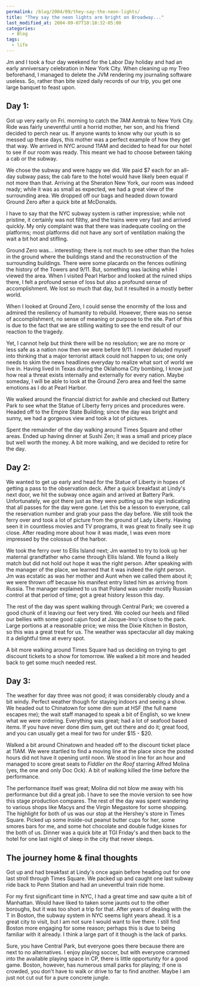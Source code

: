 ```yaml
---
permalink: /blog/2004/09/they-say-the-neon-lights/
title: "They say the neon lights are bright on Broadway..."
last_modified_at: 2004-09-07T10:18:32-05:00
categories:
  - Blog
tags:
  - life
---
```


Jm and I took a four day weekend for the Labor Day holiday and had an early anniversary celebration in New York City.
When cleaning up my Treo beforehand, I managed to delete the JVM rendering my journaling software useless. So, rather
than bite sized daily records of our trip, you get one large banquet to feast upon.

## Day 1:
Got up very early on Fri. morning to catch the 7AM Amtrak to New York City. Ride was fairly uneventful until a horrid
mother, her son, and his friend decided to perch near us. If anyone wants to know why our youth is so messed up these
days, this mother was a perfect example of how they get that way. We arrived in NYC around 11AM and decided to head for
our hotel to see if our room was ready. This meant we had to choose between taking a cab or the subway.

We chose the subway and were happy we did. We paid $7 each for an all-day subway pass; the cab fare to the hotel would
have likely been equal if not more than that. Arriving at the Sheraton New York, our room was indeed ready; while it was
as small as expected, we had a great view of the surrounding area. We dropped off our bags and headed down toward Ground
Zero after a quick bite at McDonalds.

I have to say that the NYC subway system is rather impressive; while not pristine, it certainly was not filthy, and the
trains were very fast and arrived quickly. My only complaint was that there was inadequate cooling on the platforms; most
platforms did not have any sort of ventilation making the wait a bit hot and stifling.

Ground Zero was... interesting; there is not much to see other than the holes in the ground where the buildings stand
and the reconstruction of the surrounding buildings. There were some placards on the fences outlining the history of the
Towers and 9/11. But, something was lacking while I viewed the area. When I visited Pearl Harbor and looked at the
ruined ships there, I felt a profound sense of loss but also a profound sense of accomplishment. We lost so much that
day, but it resulted in a mostly better world.

When I looked at Ground Zero, I could sense the enormity of the loss and admired the resiliency of humanity to rebuild.
However, there was no sense of accomplishment, no sense of meaning or purpose to the site. Part of this is due to the
fact that we are stilling waiting to see the end result of our reaction to the tragedy.

Yet, I cannot help but think there will be no resolution; we are no more or less safe as a nation now then we were
before 9/11. I never deluded myself into thinking that a major terrorist attack could not happen to us; one only needs
to skim the news headlines everyday to realize what sort of world we live in. Having lived in Texas during the Oklahoma
City bombing, I know just how real a threat exists internally and externally for every nation. Maybe someday, I will be
able to look at the Ground Zero area and feel the same emotions as I do at Pearl Harbor.

We walked around the financial district for awhile and checked out Battery Park to see what the Statue of Liberty ferry
prices and procedures were. Headed off to the Empire State Building; since the day was bright and sunny, we had a
gorgeous view and took a lot of pictures.

Spent the remainder of the day walking around Times Square and other areas. Ended up having dinner at Sushi Zen; it was
a small and pricey place but well worth the money. A bit more walking, and we decided to retire for the day.

## Day 2:
We wanted to get up early and head for the Statue of Liberty in hopes of getting a pass to the observation deck. After
a quick breakfast at Lindy's next door, we hit the subway once again and arrived at Battery Park. Unfortunately, we got
there just as they were putting up the sign indicating that all passes for the day were gone. Let this be a lesson to
everyone, call the reservation number and grab your pass the day before. We still took the ferry over and took a lot of
picture from the ground of Lady Liberty. Having seen it in countless movies and TV programs, it was great to finally
see it up close. After reading more about how it was made, I was even more impressed by the colossus of the harbor.

We took the ferry over to Ellis Island next; Jm wanted to try to look up her maternal grandfather who came through Ellis
Island. We found a likely match but did not hold out hope it was the right person. After speaking with the manager of
the place, we learned that it was indeed the right person. Jm was ecstatic as was her mother and Aunt when we called
them about it; we were thrown off because his manifest entry listed him as arriving from Russia. The manager explained
to us that Poland was under mostly Russian control at that period of time; got a great history lesson this day.

The rest of the day was spent walking through Central Park; we covered a good chunk of it leaving our feet very tired.
We cooled our heels and filled our bellies with some good cajun food at Jacque-Imo's close to the park. Large portions
at a reasonable price; we miss the Dixie Kitchen in Boston, so this was a great treat for us. The weather was
spectacular all day making it a delightful time at every spot.

A bit more walking around Times Square had us deciding on trying to get discount tickets to a show for tomorrow. We
walked a bit more and headed back to get some much needed rest.

## Day 3:
The weather for day three was not good; it was considerably cloudy and a bit windy. Perfect weather though for staying
indoors and seeing a show. We headed out to Chinatown for some dim sum at HSF (the full name escapes me); the wait staff
managed to speak a bit of English, so we knew what we were ordering. Everything was great; had a lot of seafood based
items. If you have never done dim sum, get out there and do it; great food, and you can usually get a meal for two for
under $15 - $20.

Walked a bit around Chinatown and headed off to the discount ticket place at 11AM. We were startled to find a moving
line at the place since the posted hours did not have it opening until noon. We stood in line for an hour and managed
to score great seats to _Fiddler on the Roof_ starring Alfred Molina (yes, the one and only Doc Ock). A bit of
walking killed the time before the performance.

The performance itself was great; Molina did not blow me away with his performance but did a great job. I have to see
the movie version to see how this stage production compares. The rest of the day was spent wandering to various shops
like Macys and the Virgin Megastore for some shopping. The highlight for both of us was our stop at the Hershey's store
in Times Square. Picked up some inside-out peanut butter cups for her, some smores bars for me, and some hot chocolate
and double fudge kisses for the both of us. Dinner was a quick bite at TGI Friday's and then back to the hotel for one
last night of sleep in the city that never sleeps.

## The journey home & final thoughts
Got up and had breakfast at Lindy's once again before heading out for one last stroll through Times Square. We packed
up and caught one last subway ride back to Penn Station and had an uneventful train ride home.

For my first significant time in NYC, I had a great time and saw quite a bit of Manhattan. Would have liked to taken
some jaunts out to the other boroughs, but it was too short a trip for that. After years of dealing with the T in Boston,
the subway system in NYC seems light years ahead. It is a great city to visit, but I am not sure I would want to live
there. I still find Boston more engaging for some reason; perhaps this is due to being familiar with it already. I think
a large part of it though is the lack of parks.

Sure, you have Central Park, but everyone goes there because there are next to no alternatives. I enjoy playing soccer,
but with everyone crammed into the available playing space in CP, there is little opportunity for a good game. Boston,
however, has numerous small parks for playing; if one is crowded, you don't have to walk or drive to far to find another.
Maybe I am just not cut out for a pure concrete jungle.